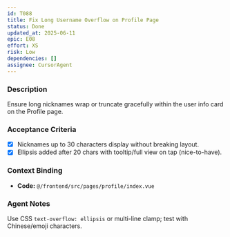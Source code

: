 ```yaml
---
id: T088
title: Fix Long Username Overflow on Profile Page
status: Done
updated_at: 2025-06-11
epic: E08
effort: XS
risk: Low
dependencies: []
assignee: CursorAgent
---
```


### Description

Ensure long nicknames wrap or truncate gracefully within the user info card on the Profile page.

### Acceptance Criteria

- [x] Nicknames up to 30 characters display without breaking layout.
- [x] Ellipsis added after 20 chars with tooltip/full view on tap (nice-to-have).

### Context Binding

- **Code:** `@/frontend/src/pages/profile/index.vue`

### Agent Notes

Use CSS `text-overflow: ellipsis` or multi-line clamp; test with Chinese/emoji characters. 